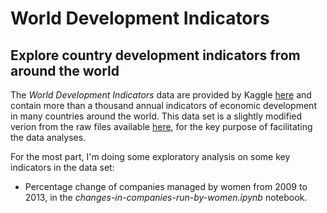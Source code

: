 # World Development Indicators

## Explore country development indicators from around the world

The _World Development Indicators_ data are provided by Kaggle [here](https://www.kaggle.com/worldbank/world-development-indicators) and contain more than a thousand annual indicators of economic development in many countries around the world. This data set is a slightly modified verion from the raw files available [here](http://data.worldbank.org/data-catalog/world-development-indicators), for the key purpose of facilitating the data analyses.

For the most part, I'm doing some exploratory analysis on some key indicators in the data set:

 * Percentage change of companies managed by women from 2009 to 2013, in the _changes-in-companies-run-by-women.ipynb_ notebook.